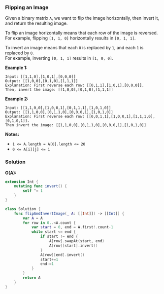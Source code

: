 
### Flipping an Image

Given a binary matrix `A`, we want to flip the image horizontally, then invert it, and return the resulting image.

To flip an image horizontally means that each row of the image is reversed.</br>
For example, flipping `[1, 1, 0]` horizontally results in `[0, 1, 1]`.

To invert an image means that each `0` is replaced by `1`, and each `1` is replaced by `0`.</br>
For example, inverting `[0, 1, 1]` results in `[1, 0, 0]`.

__Example 1:__
```
Input: [[1,1,0],[1,0,1],[0,0,0]]
Output: [[1,0,0],[0,1,0],[1,1,1]]
Explanation: First reverse each row: [[0,1,1],[1,0,1],[0,0,0]].
Then, invert the image: [[1,0,0],[0,1,0],[1,1,1]]
```
__Example 2:__
```
Input: [[1,1,0,0],[1,0,0,1],[0,1,1,1],[1,0,1,0]]
Output: [[1,1,0,0],[0,1,1,0],[0,0,0,1],[1,0,1,0]]
Explanation: First reverse each row: [[0,0,1,1],[1,0,0,1],[1,1,1,0],[0,1,0,1]].
Then invert the image: [[1,1,0,0],[0,1,1,0],[0,0,0,1],[1,0,1,0]]
```

__Notes:__
* `1 <= A.length = A[0].length <= 20`
* `0 <= A[i][j] <= 1`

### Solution
__O(A):__
```Swift
extension Int {
    mutating func invert() {
        self ^= 1
    }
}

class Solution {
    func flipAndInvertImage(_ A: [[Int]]) -> [[Int]] {
        var A = A
        for row in 0..<A.count {
            var start = 0, end = A.first!.count-1
            while start <= end {
                if start != end {
                    A[row].swapAt(start, end)
                    A[row][start].invert()
                }
                A[row][end].invert()
                start+=1
                end-=1
            }
        }
        return A
    }
}
```